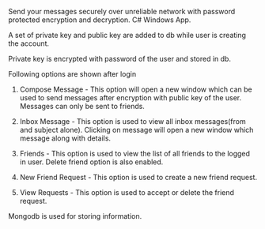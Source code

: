 Send your messages securely over unreliable network with password protected encryption and decryption. C# Windows App. 

A set of private key and public key are added to db while user is creating the account. 

Private key is encrypted with password of the user and stored in db. 

Following options are shown after login

1) Compose Message - This option will open a new window which can be used to send messages after encryption with public key of the user. Messages can only be sent to friends.

2) Inbox Message - This option is used to view all inbox messages(from and subject alone). Clicking on message will open a new window which message along with details.

3) Friends - This option is used to view the list of all friends to the logged in user. Delete friend option is also enabled.

4) New Friend Request - This option is used to create a new friend request.

5) View Requests - This option is used to accept or delete the friend request.

Mongodb is used for storing information. 

